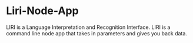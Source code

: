 # Liri-Node-App
LIRI is a Language Interpretation and Recognition Interface. LIRI is a command line node app that takes in parameters and gives you back data.
